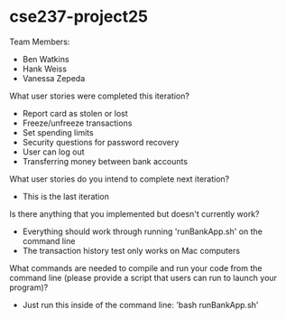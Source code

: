 # cse237-project25

Team Members:

* Ben Watkins
* Hank Weiss
* Vanessa Zepeda

What user stories were completed this iteration?
- Report card as stolen or lost
- Freeze/unfreeze transactions
- Set spending limits
- Security questions for password recovery
- User can log out
- Transferring money between bank accounts

What user stories do you intend to complete next iteration?
- This is the last iteration

Is there anything that you implemented but doesn't currently work?
- Everything should work through running 'runBankApp.sh' on the command line
- The transaction history test only works on Mac computers

What commands are needed to compile and run your code from the command line (please provide a script that users can run to launch your program)?
- Just run this inside of the command line: 'bash runBankApp.sh'
